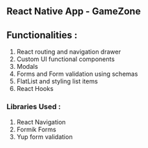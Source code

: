 ## React Native App - GameZone

## Functionalities :

1. React routing and navigation drawer
2. Custom UI functional components
3. Modals
4. Forms and Form validation using schemas
5. FlatList and styling list items
6. React Hooks

### Libraries Used :

1. React Navigation
2. Formik Forms
3. Yup form validation

